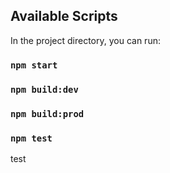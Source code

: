 ## Available Scripts

In the project directory, you can run:

### `npm start`
### `npm build:dev`
### `npm build:prod`
### `npm test`

test
